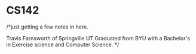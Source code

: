 # CS142
/*just getting a few notes in here.

Travis Farnsworth of Springville UT
Graduated from BYU with a Bachelor's in Exercise science and Computer Science.
*/

